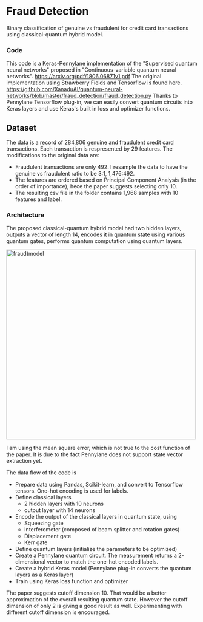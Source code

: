 # Fraud Detection
Binary classification of genuine vs fraudulent for credit card transactions using classical-quantum hybrid model. 

### Code
This code is a Keras-Pennylane implementation of the "Supervised quantum neural networks" proposed in "Continuous-variable quantum neural networks". https://arxiv.org/pdf/1806.06871v1.pdf The original implementation using Strawberry Fields and Tensorflow is found here. https://github.com/XanaduAI/quantum-neural-networks/blob/master/fraud_detection/fraud_detection.py Thanks to Pennylane Tensorflow plug-in, we can easily convert quantum circuits into Keras layers and use Keras's built in loss and optimizer functions.

## Dataset
The data is a record of 284,806 genuine and fraudulent credit card transactions. Each transaction is respresented by 29 features. The modifications to the original data are:
 - Fraudulent transactions are only 492. I resample the data to have the genuine vs fraudulent ratio to be 3:1, 1,476:492. 
 - The features are ordered based on Principal Component Analysis (in the order of importance), hece the paper suggests selecting only 10.
 - The resulting csv file in the folder contains 1,968 samples with 10 features and label.

### Architecture
The proposed classical-quantum hybrid model had two hidden layers, outputs a vector of length 14, encodes it in quantum state using various quantum gates, performs quantum computation using quantum layers. 

<img width="500" alt="fraud)model" src="https://user-images.githubusercontent.com/22792633/135196338-48f08a90-64c0-47f4-b72c-e460f7c7c06f.png">

I am using the mean square error, which is not true to the cost function of the paper. It is due to the fact Pennylane does not support state vector extraction yet.

The data flow of the code is
- Prepare data using Pandas, Scikit-learn, and convert to Tensorflow tensors. One-hot encoding is used for labels.
- Define classical layers 
  - 2 hidden layers with 10 neurons
  - output layer with 14 neurons
- Encode the output of the classical layers in quantum state, using
  - Squeezing gate
  - Interferometer (composed of beam splitter and rotation gates)
  - Displacement gate
  - Kerr gate
- Define quantum layers (initialize the parameters to be optimized)
- Create a Pennylane quantum circuit. The measurement returns a 2-dimensional vector to match the one-hot encoded labels.
- Create a hybrid Keras model (Pennylane plug-in converts the quantum layers as a Keras layer)
- Train using Keras loss function and optimizer

The paper suggests cutoff dimension 10. That would be a better approximation of the overall resulting quantum state. However the cutoff dimension of only 2 is giving a good result as well. Experimenting with different cutoff dimension is encouraged.
